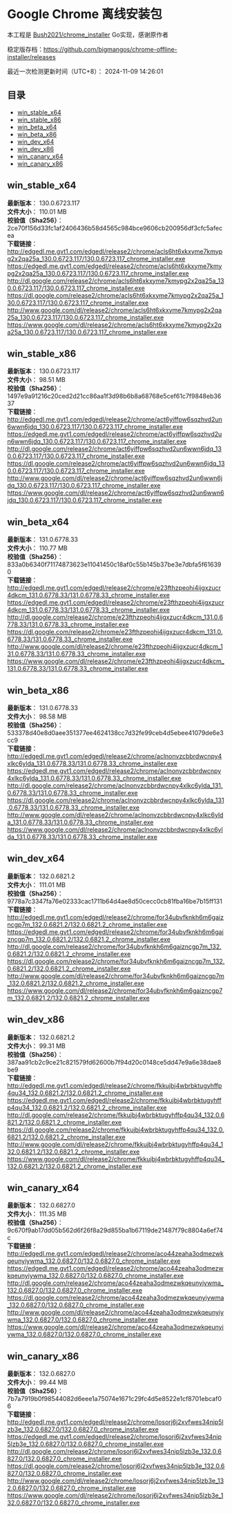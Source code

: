 # Google Chrome 离线安装包
本工程是 [Bush2021/chrome_installer](https://github.com/Bush2021/chrome_installer) Go实现，感谢原作者

稳定版存档：<https://github.com/bigmangos/chrome-offline-installer/releases>

最近一次检测更新时间（UTC+8）：
2024-11-09 14:26:01

## 目录
* [win_stable_x64](https://github.com/bigmangos/chrome-offline-installer?tab=readme-ov-file#win_stable_x64)
* [win_stable_x86](https://github.com/bigmangos/chrome-offline-installer?tab=readme-ov-file#win_stable_x86)
* [win_beta_x64](https://github.com/bigmangos/chrome-offline-installer?tab=readme-ov-file#win_beta_x64)
* [win_beta_x86](https://github.com/bigmangos/chrome-offline-installer?tab=readme-ov-file#win_beta_x86)
* [win_dev_x64](https://github.com/bigmangos/chrome-offline-installer?tab=readme-ov-file#win_dev_x64)
* [win_dev_x86](https://github.com/bigmangos/chrome-offline-installer?tab=readme-ov-file#win_dev_x86)
* [win_canary_x64](https://github.com/bigmangos/chrome-offline-installer?tab=readme-ov-file#win_canary_x64)
* [win_canary_x86](https://github.com/bigmangos/chrome-offline-installer?tab=readme-ov-file#win_canary_x86)

## win_stable_x64
**最新版本**： 130.0.6723.117  
**文件大小**： 110.01 MB  
**校验值（Sha256）**： 2ce70f156d33fc1af2406436b58d4565c984bce9606cb200956df3cfc5afecea  
**下载链接**：
http://edgedl.me.gvt1.com/edgedl/release2/chrome/acls6ht6xkxyme7kmypg2x2qa25a_130.0.6723.117/130.0.6723.117_chrome_installer.exe
https://edgedl.me.gvt1.com/edgedl/release2/chrome/acls6ht6xkxyme7kmypg2x2qa25a_130.0.6723.117/130.0.6723.117_chrome_installer.exe
http://dl.google.com/release2/chrome/acls6ht6xkxyme7kmypg2x2qa25a_130.0.6723.117/130.0.6723.117_chrome_installer.exe
https://dl.google.com/release2/chrome/acls6ht6xkxyme7kmypg2x2qa25a_130.0.6723.117/130.0.6723.117_chrome_installer.exe
http://www.google.com/dl/release2/chrome/acls6ht6xkxyme7kmypg2x2qa25a_130.0.6723.117/130.0.6723.117_chrome_installer.exe
https://www.google.com/dl/release2/chrome/acls6ht6xkxyme7kmypg2x2qa25a_130.0.6723.117/130.0.6723.117_chrome_installer.exe
## win_stable_x86
**最新版本**： 130.0.6723.117  
**文件大小**： 98.51 MB  
**校验值（Sha256）**： 1497e9a91216c20ced2d21cc86aa1f3d98b6b8a68768e5cef61c7f9848eb3637  
**下载链接**：
http://edgedl.me.gvt1.com/edgedl/release2/chrome/act6yiffpw6sqzhvd2un6wwn6jdq_130.0.6723.117/130.0.6723.117_chrome_installer.exe
https://edgedl.me.gvt1.com/edgedl/release2/chrome/act6yiffpw6sqzhvd2un6wwn6jdq_130.0.6723.117/130.0.6723.117_chrome_installer.exe
http://dl.google.com/release2/chrome/act6yiffpw6sqzhvd2un6wwn6jdq_130.0.6723.117/130.0.6723.117_chrome_installer.exe
https://dl.google.com/release2/chrome/act6yiffpw6sqzhvd2un6wwn6jdq_130.0.6723.117/130.0.6723.117_chrome_installer.exe
http://www.google.com/dl/release2/chrome/act6yiffpw6sqzhvd2un6wwn6jdq_130.0.6723.117/130.0.6723.117_chrome_installer.exe
https://www.google.com/dl/release2/chrome/act6yiffpw6sqzhvd2un6wwn6jdq_130.0.6723.117/130.0.6723.117_chrome_installer.exe
## win_beta_x64
**最新版本**： 131.0.6778.33  
**文件大小**： 110.77 MB  
**校验值（Sha256）**： 833a0b6340f71174873623e11041450c18af0c55b145b37be3e7dbfa5f616390  
**下载链接**：
http://edgedl.me.gvt1.com/edgedl/release2/chrome/e23fthzpeohi4ijgxzucr4dkcm_131.0.6778.33/131.0.6778.33_chrome_installer.exe
https://edgedl.me.gvt1.com/edgedl/release2/chrome/e23fthzpeohi4ijgxzucr4dkcm_131.0.6778.33/131.0.6778.33_chrome_installer.exe
http://dl.google.com/release2/chrome/e23fthzpeohi4ijgxzucr4dkcm_131.0.6778.33/131.0.6778.33_chrome_installer.exe
https://dl.google.com/release2/chrome/e23fthzpeohi4ijgxzucr4dkcm_131.0.6778.33/131.0.6778.33_chrome_installer.exe
http://www.google.com/dl/release2/chrome/e23fthzpeohi4ijgxzucr4dkcm_131.0.6778.33/131.0.6778.33_chrome_installer.exe
https://www.google.com/dl/release2/chrome/e23fthzpeohi4ijgxzucr4dkcm_131.0.6778.33/131.0.6778.33_chrome_installer.exe
## win_beta_x86
**最新版本**： 131.0.6778.33  
**文件大小**： 98.58 MB  
**校验值（Sha256）**： 533378d40e8d0aee351377ee4624138cc7d32fe99ceb4d5ebee41079de6e3cc9  
**下载链接**：
http://edgedl.me.gvt1.com/edgedl/release2/chrome/aclnonvzcbbrdwcnpy4xlkc6ylda_131.0.6778.33/131.0.6778.33_chrome_installer.exe
https://edgedl.me.gvt1.com/edgedl/release2/chrome/aclnonvzcbbrdwcnpy4xlkc6ylda_131.0.6778.33/131.0.6778.33_chrome_installer.exe
http://dl.google.com/release2/chrome/aclnonvzcbbrdwcnpy4xlkc6ylda_131.0.6778.33/131.0.6778.33_chrome_installer.exe
https://dl.google.com/release2/chrome/aclnonvzcbbrdwcnpy4xlkc6ylda_131.0.6778.33/131.0.6778.33_chrome_installer.exe
http://www.google.com/dl/release2/chrome/aclnonvzcbbrdwcnpy4xlkc6ylda_131.0.6778.33/131.0.6778.33_chrome_installer.exe
https://www.google.com/dl/release2/chrome/aclnonvzcbbrdwcnpy4xlkc6ylda_131.0.6778.33/131.0.6778.33_chrome_installer.exe
## win_dev_x64
**最新版本**： 132.0.6821.2  
**文件大小**： 111.01 MB  
**校验值（Sha256）**： 9778a7c3347fa76e02333cac1711b64d4ae8d50cecc0cb81fba16be7b15ff131  
**下载链接**：
http://edgedl.me.gvt1.com/edgedl/release2/chrome/for34ubvfknkh6m6gaizncgp7m_132.0.6821.2/132.0.6821.2_chrome_installer.exe
https://edgedl.me.gvt1.com/edgedl/release2/chrome/for34ubvfknkh6m6gaizncgp7m_132.0.6821.2/132.0.6821.2_chrome_installer.exe
http://dl.google.com/release2/chrome/for34ubvfknkh6m6gaizncgp7m_132.0.6821.2/132.0.6821.2_chrome_installer.exe
https://dl.google.com/release2/chrome/for34ubvfknkh6m6gaizncgp7m_132.0.6821.2/132.0.6821.2_chrome_installer.exe
http://www.google.com/dl/release2/chrome/for34ubvfknkh6m6gaizncgp7m_132.0.6821.2/132.0.6821.2_chrome_installer.exe
https://www.google.com/dl/release2/chrome/for34ubvfknkh6m6gaizncgp7m_132.0.6821.2/132.0.6821.2_chrome_installer.exe
## win_dev_x86
**最新版本**： 132.0.6821.2  
**文件大小**： 99.31 MB  
**校验值（Sha256）**： 387aa91cb2c9ce21c821579fd62600b7f94d20c0148ce5dd47e9a6e38dae8be9  
**下载链接**：
http://edgedl.me.gvt1.com/edgedl/release2/chrome/fkkujbj4wbrbktugyhffp4qu34_132.0.6821.2/132.0.6821.2_chrome_installer.exe
https://edgedl.me.gvt1.com/edgedl/release2/chrome/fkkujbj4wbrbktugyhffp4qu34_132.0.6821.2/132.0.6821.2_chrome_installer.exe
http://dl.google.com/release2/chrome/fkkujbj4wbrbktugyhffp4qu34_132.0.6821.2/132.0.6821.2_chrome_installer.exe
https://dl.google.com/release2/chrome/fkkujbj4wbrbktugyhffp4qu34_132.0.6821.2/132.0.6821.2_chrome_installer.exe
http://www.google.com/dl/release2/chrome/fkkujbj4wbrbktugyhffp4qu34_132.0.6821.2/132.0.6821.2_chrome_installer.exe
https://www.google.com/dl/release2/chrome/fkkujbj4wbrbktugyhffp4qu34_132.0.6821.2/132.0.6821.2_chrome_installer.exe
## win_canary_x64
**最新版本**： 132.0.6827.0  
**文件大小**： 111.35 MB  
**校验值（Sha256）**： 9c670f9ab17dd05b562d6f26f8a29d855ba1b67119de21487f79c8804a6ef74c  
**下载链接**：
http://edgedl.me.gvt1.com/edgedl/release2/chrome/aco44zeaha3odmezwkqeunyiywma_132.0.6827.0/132.0.6827.0_chrome_installer.exe
https://edgedl.me.gvt1.com/edgedl/release2/chrome/aco44zeaha3odmezwkqeunyiywma_132.0.6827.0/132.0.6827.0_chrome_installer.exe
http://dl.google.com/release2/chrome/aco44zeaha3odmezwkqeunyiywma_132.0.6827.0/132.0.6827.0_chrome_installer.exe
https://dl.google.com/release2/chrome/aco44zeaha3odmezwkqeunyiywma_132.0.6827.0/132.0.6827.0_chrome_installer.exe
http://www.google.com/dl/release2/chrome/aco44zeaha3odmezwkqeunyiywma_132.0.6827.0/132.0.6827.0_chrome_installer.exe
https://www.google.com/dl/release2/chrome/aco44zeaha3odmezwkqeunyiywma_132.0.6827.0/132.0.6827.0_chrome_installer.exe
## win_canary_x86
**最新版本**： 132.0.6827.0  
**文件大小**： 99.44 MB  
**校验值（Sha256）**： 7b7a7919b0f98544082d6eee1a75074e1671c29fc4d5e8522e1cf8701ebcaf06  
**下载链接**：
http://edgedl.me.gvt1.com/edgedl/release2/chrome/losorj6j2xvfwes34nip5lzb3e_132.0.6827.0/132.0.6827.0_chrome_installer.exe
https://edgedl.me.gvt1.com/edgedl/release2/chrome/losorj6j2xvfwes34nip5lzb3e_132.0.6827.0/132.0.6827.0_chrome_installer.exe
http://dl.google.com/release2/chrome/losorj6j2xvfwes34nip5lzb3e_132.0.6827.0/132.0.6827.0_chrome_installer.exe
https://dl.google.com/release2/chrome/losorj6j2xvfwes34nip5lzb3e_132.0.6827.0/132.0.6827.0_chrome_installer.exe
http://www.google.com/dl/release2/chrome/losorj6j2xvfwes34nip5lzb3e_132.0.6827.0/132.0.6827.0_chrome_installer.exe
https://www.google.com/dl/release2/chrome/losorj6j2xvfwes34nip5lzb3e_132.0.6827.0/132.0.6827.0_chrome_installer.exe
